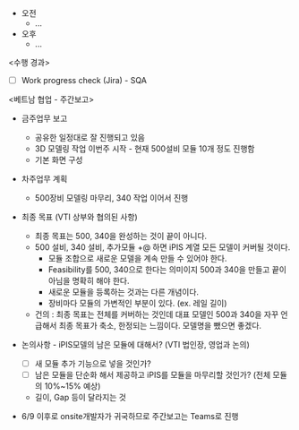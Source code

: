 - 오전
	- ...
- 오후
	- ...

<수행 경과>
- [ ] Work progress check (Jira) - SQA

<베트남 협업 - 주간보고>
- 금주업무 보고
	- 공유한 일정대로 잘 진행되고 있음
	- 3D 모델링 작업 이번주 시작 - 현재 500설비 모듈 10개 정도 진행함
	- 기본 화면 구성
- 차주업무 계획
	- 500장비 모델링 마무리, 340 작업 이어서 진행
- 최종 목표 (VTI 상부와 협의된 사항)
	- 최종 목표는 500, 340을 완성하는 것이 끝이 아니다.
	- 500 설비, 340 설비, 추가모듈 +@ 하면 iPIS 계열 모든 모델이 커버될 것이다.
		- 모듈 조합으로 새로운 모델을 계속 만들 수 있어야 한다.
		- Feasibility를 500, 340으로 한다는 의미이지 500과 340을 만들고 끝이 아님을 명확히 해야 한다.
		- 새로운 모듈을 등록하는 것과는 다른 개념이다.
		- 장비마다 모듈의 가변적인 부분이 있다. (ex. 레일 길이)
	- 건의 : 최종 목표는 전체를 커버하는 것인데 대표 모델인 500과 340을 자꾸 언급해서 최종 목표가 축소, 한정되는 느낌이다. 모델명을 뺐으면 좋겠다.

- 논의사항 -  iPIS모델의 남은 모듈에 대해서? (VTI 법인장, 영업과 논의)
	- [ ] 새 모듈 추가 기능으로 넣을 것인가?
	- [ ] 남은 모듈을 단순화 해서 제공하고 iPIS를 모듈을 마무리할 것인가? (전체 모듈의 10%~15% 예상)
	- 길이, Gap 등이 달라지는 것

- 6/9 이후로 onsite개발자가 귀국하므로 주간보고는 Teams로 진행
